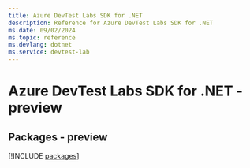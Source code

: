 ```yaml
---
title: Azure DevTest Labs SDK for .NET
description: Reference for Azure DevTest Labs SDK for .NET
ms.date: 09/02/2024
ms.topic: reference
ms.devlang: dotnet
ms.service: devtest-lab
---
```

# Azure DevTest Labs SDK for .NET - preview
## Packages - preview
[!INCLUDE [packages](devtest-labs-index.md)]